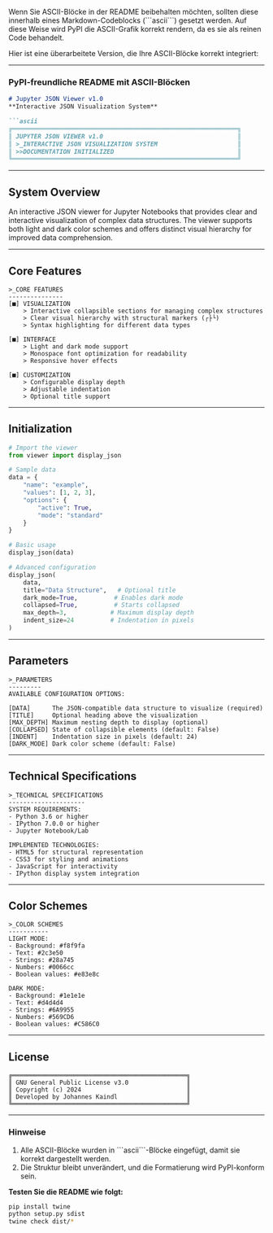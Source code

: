 Wenn Sie ASCII-Blöcke in der README beibehalten möchten, sollten diese innerhalb eines Markdown-Codeblocks (\`\`\`ascii\`\`\`) gesetzt werden. Auf diese Weise wird PyPI die ASCII-Grafik korrekt rendern, da es sie als reinen Code behandelt.

Hier ist eine überarbeitete Version, die Ihre ASCII-Blöcke korrekt integriert:

---

### PyPI-freundliche README mit ASCII-Blöcken

```markdown
# Jupyter JSON Viewer v1.0
**Interactive JSON Visualization System**

```ascii
╔══════════════════════════════════════════════════════════════╗
║ JUPYTER JSON VIEWER v1.0                                     ║
║ >_INTERACTIVE JSON VISUALIZATION SYSTEM                      ║
║ >>DOCUMENTATION INITIALIZED                                  ║
╚══════════════════════════════════════════════════════════════╝
```

---

## System Overview

An interactive JSON viewer for Jupyter Notebooks that provides
clear and interactive visualization of complex data structures.
The viewer supports both light and dark color schemes and offers
distinct visual hierarchy for improved data comprehension.

---

## Core Features

```ascii
>_CORE FEATURES
---------------
[■] VISUALIZATION
    > Interactive collapsible sections for managing complex structures
    > Clear visual hierarchy with structural markers (┌├└)
    > Syntax highlighting for different data types

[■] INTERFACE
    > Light and dark mode support
    > Monospace font optimization for readability
    > Responsive hover effects

[■] CUSTOMIZATION
    > Configurable display depth
    > Adjustable indentation
    > Optional title support
```

---

## Initialization

```python
# Import the viewer
from viewer import display_json

# Sample data
data = {
    "name": "example",
    "values": [1, 2, 3],
    "options": {
        "active": True,
        "mode": "standard"
    }
}

# Basic usage
display_json(data)

# Advanced configuration
display_json(
    data,
    title="Data Structure",   # Optional title
    dark_mode=True,          # Enables dark mode
    collapsed=True,          # Starts collapsed
    max_depth=3,            # Maximum display depth
    indent_size=24          # Indentation in pixels
)
```

---

## Parameters

```ascii
>_PARAMETERS
---------
AVAILABLE CONFIGURATION OPTIONS:

[DATA]      The JSON-compatible data structure to visualize (required)
[TITLE]     Optional heading above the visualization
[MAX_DEPTH] Maximum nesting depth to display (optional)
[COLLAPSED] State of collapsible elements (default: False)
[INDENT]    Indentation size in pixels (default: 24)
[DARK_MODE] Dark color scheme (default: False)
```

---

## Technical Specifications

```ascii
>_TECHNICAL SPECIFICATIONS
---------------------
SYSTEM REQUIREMENTS:
- Python 3.6 or higher
- IPython 7.0.0 or higher
- Jupyter Notebook/Lab

IMPLEMENTED TECHNOLOGIES:
- HTML5 for structural representation
- CSS3 for styling and animations
- JavaScript for interactivity
- IPython display system integration
```

---

## Color Schemes

```ascii
>_COLOR SCHEMES
-----------
LIGHT MODE:
- Background: #f8f9fa
- Text: #2c3e50
- Strings: #28a745
- Numbers: #0066cc
- Boolean values: #e83e8c

DARK MODE:
- Background: #1e1e1e
- Text: #d4d4d4
- Strings: #6A9955
- Numbers: #569CD6
- Boolean values: #C586C0
```

---

## License

```ascii
╔════════════════════════════════════════════════╗
║ GNU General Public License v3.0                ║
║ Copyright (c) 2024                             ║
║ Developed by Johannes Kaindl                   ║
╚════════════════════════════════════════════════╝
```

---

### Hinweise

1. Alle ASCII-Blöcke wurden in \`\`\`ascii\`\`\`-Blöcke eingefügt, damit sie korrekt dargestellt werden.
2. Die Struktur bleibt unverändert, und die Formatierung wird PyPI-konform sein.

**Testen Sie die README wie folgt:**
```bash
pip install twine
python setup.py sdist
twine check dist/*
```
